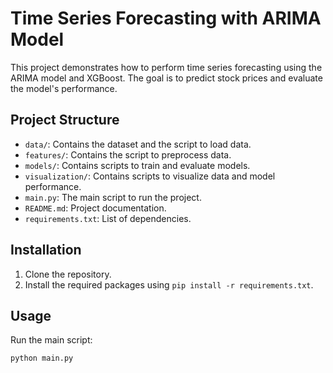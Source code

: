 # Time Series Forecasting with ARIMA Model

This project demonstrates how to perform time series forecasting using the ARIMA model and XGBoost. The goal is to predict stock prices and evaluate the model's performance.

## Project Structure

- `data/`: Contains the dataset and the script to load data.
- `features/`: Contains the script to preprocess data.
- `models/`: Contains scripts to train and evaluate models.
- `visualization/`: Contains scripts to visualize data and model performance.
- `main.py`: The main script to run the project.
- `README.md`: Project documentation.
- `requirements.txt`: List of dependencies.

## Installation

1. Clone the repository.
2. Install the required packages using `pip install -r requirements.txt`.

## Usage

Run the main script:

```bash
python main.py
